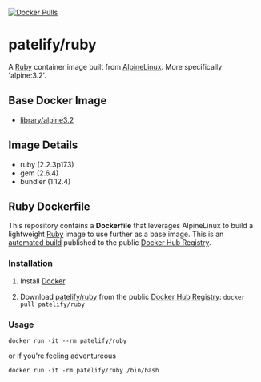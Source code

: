 [![Docker Pulls](https://img.shields.io/docker/pulls/patelify/ruby.svg)](https://hub.docker.com/r/patelify/ruby/)

# patelify/ruby

A [Ruby](https://www.ruby-lang.org/en/) container image built from [AlpineLinux](http://alpinelinux.org/). More specifically 'alpine:3.2'.

## Base Docker Image

* [library/alpine3.2](https://hub.docker.com/_/alpine/)

## Image Details
- ruby (2.2.3p173)
- gem (2.6.4)
- bundler (1.12.4)

## Ruby Dockerfile

This repository contains a **Dockerfile** that leverages AlpineLinux to build a lightweight [Ruby](https://www.ruby-lang.org/en/) image to use further as a base image. This is an [automated build](https://hub.docker.com/r/patelify/ruby/) published to the public [Docker Hub Registry](https://hub.docker.com/).

### Installation

1. Install [Docker](https://www.docker.com/).

2. Download [patelify/ruby](https://hub.docker.com/r/patelify/ruby/) from the public [Docker Hub Registry](https://registry.hub.docker.com/): `docker pull patelify/ruby`


### Usage

    docker run -it --rm patelify/ruby


or if you're feeling adventureous

    docker run -it -rm patelify/ruby /bin/bash

